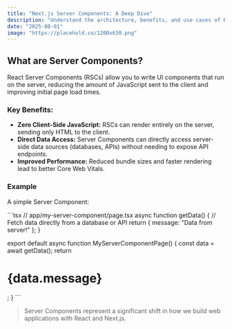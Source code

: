 ```yaml
---
title: "Next.js Server Components: A Deep Dive"
description: "Understand the architecture, benefits, and use cases of React Server Components in Next.js for improved performance."
date: "2025-08-01"
image: "https://placehold.co/1200x630.png"
---
```


## What are Server Components?

React Server Components (RSCs) allow you to write UI components that run on the server, reducing the amount of JavaScript sent to the client and improving initial page load times.

### Key Benefits:

*   **Zero Client-Side JavaScript:** RSCs can render entirely on the server, sending only HTML to the client.
*   **Direct Data Access:** Server Components can directly access server-side data sources (databases, APIs) without needing to expose API endpoints.
*   **Improved Performance:** Reduced bundle sizes and faster rendering lead to better Core Web Vitals.

### Example

A simple Server Component:

\`\`\`tsx
// app/my-server-component/page.tsx
async function getData() {
  // Fetch data directly from a database or API
  return { message: "Data from server!" };
}

export default async function MyServerComponentPage() {
  const data = await getData();
  return <h1>{data.message}</h1>;
}
\`\`\`

> Server Components represent a significant shift in how we build web applications with React and Next.js.
